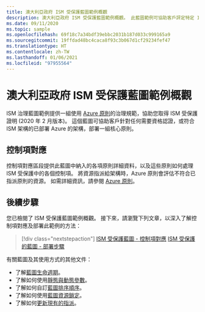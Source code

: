 ```yaml
---
title: 澳大利亞政府 ISM 受保護藍圖範例概觀
description: 澳大利亞政府 ISM 受保護藍圖範例概觀。 此藍圖範例可協助客戶評定特定 ISO 受保護控制措施。
ms.date: 09/11/2020
ms.topic: sample
ms.openlocfilehash: 69f18c7a34bdf39ebbc2031b187d033c999165a9
ms.sourcegitcommit: 19ffdad48bc4caca8f93c3b067d1cf29234fef47
ms.translationtype: HT
ms.contentlocale: zh-TW
ms.lasthandoff: 01/06/2021
ms.locfileid: "97955564"
---
```

# <a name="overview-of-the-australian-government-ism-protected-blueprint-sample"></a>澳大利亞政府 ISM 受保護藍圖範例概觀

ISM 治理藍圖範例提供一組使用 [Azure 原則](../../../policy/overview.md)的治理規範，協助您取得 ISM 受保護證明 (2020 年 2 月版本)。 這個藍圖可協助客戶針對任何需要資格認證，或符合 ISM 架構的已部署 Azure 的架構，部署一組核心原則。 

## <a name="control-mapping"></a>控制項對應

控制項對應區段提供此藍圖中納入的各項原則詳細資料，以及這些原則如何處理 ISM 受保護中的各個控制項。 將資源指派給架構時，Azure 原則會評估不符合已指派原則的資源。 如需詳細資訊，請參閱 [Azure 原則](../../../policy/overview.md)。

## <a name="next-steps"></a>後續步驟

您已檢閱了 ISM 受保護藍圖範例概觀。 接下來，請瀏覽下列文章，以深入了解控制項對應及部署此範例的方法：

> [!div class="nextstepaction"]
> [ISM 受保護藍圖 - 控制項對應](./control-mapping.md)
> [ISM 受保護的藍圖 - 部署步驟](./deploy.md)

有關藍圖及其使用方式的其他文件：

- 了解[藍圖生命週期](../../concepts/lifecycle.md)。
- 了解如何使用[靜態與動態參數](../../concepts/parameters.md)。
- 了解如何自訂[藍圖排序順序](../../concepts/sequencing-order.md)。
- 了解如何使用[藍圖資源鎖定](../../concepts/resource-locking.md)。
- 了解如何[更新現有的指派](../../how-to/update-existing-assignments.md)。
